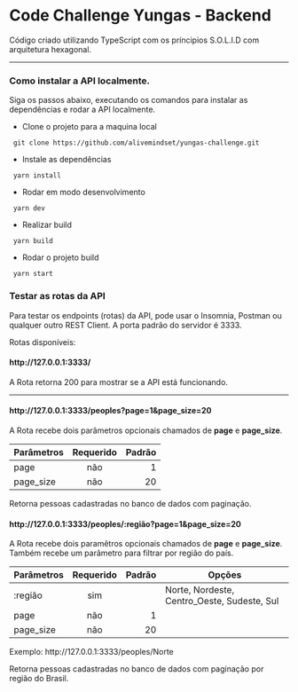 # Code Challenge Yungas - Backend

Código criado utilizando TypeScript com os príncipios S.O.L.I.D com arquitetura hexagonal.

---

<h3>Como instalar a API localmente.</h3>

Siga os passos abaixo, executando os comandos para instalar as dependências e rodar a API localmente.
<br>

- Clone o projeto para a maquina local
<pre><code> git clone https://github.com/alivemindset/yungas-challenge.git </code></pre>

- Instale as dependências
<pre><code> yarn install </code></pre>

- Rodar em modo desenvolvimento
<pre><code> yarn dev </code></pre>

- Realizar build
<pre><code> yarn build </code></pre>

- Rodar o projeto build
<pre><code> yarn start </code></pre>


<h3>Testar as rotas da API</h3>

Para testar os endpoints (rotas) da API, pode usar o Insomnia, Postman ou qualquer outro REST Client.
A porta padrão do servidor é 3333.

Rotas disponíveis:
 <h4>http://127.0.0.1:3333/</h4>
  <p>A Rota retorna 200 para mostrar se a API está funcionando.</p>
  
---
  
 <h4>http://127.0.0.1:3333/peoples?page=1&page_size=20</h4>
  <p>A Rota recebe dois parâmetros opcionais chamados de <b>page</b> e <b>page_size</b>.</p>
  
| Parâmetros | Requerido | Padrão  |
| ---------- |:---------:| -------:|
| page       | não       |   1     |
| page_size  | não       |   20    |

<p>Retorna pessoas cadastradas no banco de dados com paginação.</p>

 <h4>http://127.0.0.1:3333/peoples/:região?page=1&page_size=20</h4>
  <p>A Rota recebe dois paramêtros opcionais chamados de <b>page</b> e <b>page_size</b>. Também recebe um parâmetro para filtrar por região do país.</p>
  
| Parâmetros | Requerido | Padrão  | Opções |
| ---------- |:---------:| -------:| -------|
| :região    | sim       |         | Norte, Nordeste, Centro_Oeste, Sudeste, Sul |
| page       | não       |   1     | |
| page_size  | não       |   20    | |

<p>Exemplo: http://127.0.0.1:3333/peoples/Norte</p>
<p>Retorna pessoas cadastradas no banco de dados com paginação por região do Brasil.</p>

